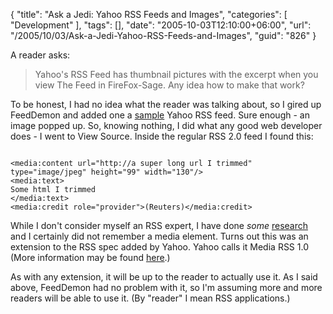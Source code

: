 {
	"title": "Ask a Jedi: Yahoo RSS Feeds and Images",
	"categories": [
		"Development"
	],
	"tags": [],
	"date": "2005-10-03T12:10:00+06:00",
	"url": "/2005/10/03/Ask-a-Jedi-Yahoo-RSS-Feeds-and-Images",
	"guid": "826"
}

A reader asks:

<blockquote>
Yahoo's RSS Feed has thumbnail pictures with the excerpt when you view The Feed in FireFox-Sage. Any idea how to make that work?
</blockquote>

To be honest, I had no idea what the reader was talking about, so I gired up FeedDemon and added one a <a href="http://rss.news.yahoo.com/rss/oddlyenough">sample</a> Yahoo RSS feed. Sure enough - an image popped up. So, knowing nothing, I did what any good web developer does - I went to View Source. Inside the regular RSS 2.0 feed I found this:

<code>
&lt;media:content url="http://a super long url I trimmed" type="image/jpeg" height="99" width="130"/&gt;
&lt;media:text&gt;
Some html I trimmed
&lt;/media:text&gt;
&lt;media:credit role="provider"&gt;(Reuters)&lt;/media:credit&gt;
</code>

While I don't consider myself an RSS expert, I have done <i>some</i> <a href="http://blogs.law.harvard.edu/tech/rss">research</a> and I certainly did not remember a media element. Turns out this was an extension to the RSS spec added by Yahoo. Yahoo calls it Media RSS 1.0 (More information may be found <a href="http://search.yahoo.com/mrss">here</a>.) 

As with any extension, it will be up to the reader to actually use it. As I said above, FeedDemon had no problem with it, so I'm assuming more and more readers will be able to use it. (By "reader" I mean RSS applications.)